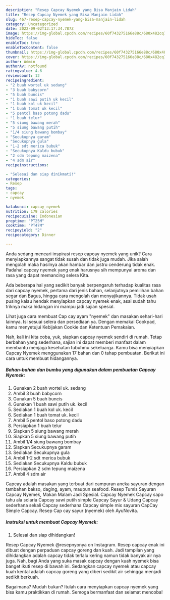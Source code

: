 ```yaml
---
description: "Resep Capcay Nyemek yang Bisa Manjain Lidah"
title: "Resep Capcay Nyemek yang Bisa Manjain Lidah"
slug: 467-resep-capcay-nyemek-yang-bisa-manjain-lidah
category: Uncategorized
date: 2022-09-02T13:17:34.787Z
image: https://img-global.cpcdn.com/recipes/60f743275166e88c/680x482cq70/capcay-nyemek-foto-resep-utama.jpg
hideToc: false
enableToc: true
enableTocContent: false
thumbnail: https://img-global.cpcdn.com/recipes/60f743275166e88c/680x482cq70/capcay-nyemek-foto-resep-utama.jpg
cover: https://img-global.cpcdn.com/recipes/60f743275166e88c/680x482cq70/capcay-nyemek-foto-resep-utama.jpg
author: Admin
authorAv: notfound
ratingvalue: 4.6
reviewcount: 12
recipeingredient:
- "2 buah wortel uk sedang"
- "3 buah babycorn"
- "5 buah buncis"
- "1 buah sawi putih uk kecil"
- "1 buah kol uk kecil"
- "1 buah tomat uk kecil"
- "5 pentol baso potong dadu"
- "1 buah telur"
- "5 siung bawang merah"
- "5 siung bawang putih"
- "1/4 siung bawang bombay"
- "Secukupnya garam"
- "Secukupnya gula"
- "1-2 sdt merica bubuk"
- "Secukupnya Kaldu bubuk"
- "2 sdm tepung maizena"
- "4 sdm air"
recipeinstructions:

- "Selesai dan siap dinikmati!"
categories:
- Resep
tags:
- capcay
- nyemek

katakunci: capcay nyemek 
nutrition: 179 calories
recipecuisine: Indonesian
preptime: "PT25M"
cooktime: "PT47M"
recipeyield: "2"
recipecategory: Dinner

---
```





Anda sedang mencari inspirasi resep capcay nyemek yang unik? Cara menyiapkannya sangat tidak susah dan tidak juga mudah. Jika salah mengolah maka hasilnya akan hambar dan justru cenderung tidak enak. Padahal capcay nyemek yang enak harusnya sih mempunyai aroma dan rasa yang dapat memancing selera Kita.





Ada beberapa hal yang sedikit banyak berpengaruh terhadap kualitas rasa dari capcay nyemek, pertama dari jenis bahan, selanjutnya pemilihan bahan segar dan Bagus, hingga cara mengolah dan menyajikannya. Tidak usah pusing kalau hendak menyiapkan capcay nyemek enak,      asal sudah tahu triknya maka hidangan ini mampu jadi sajian spesial.














Lihat juga cara membuat Cap cay ayam &#34;nyemek&#34; dan masakan sehari-hari lainnya. Isi sesuai selera dan persediaan ya. Dengan memakai Cookpad, kamu menyetujui Kebijakan Cookie dan Ketentuan Pemakaian.






Nah, kali ini kita coba, yuk, siapkan capcay nyemek sendiri di rumah. Tetap berbahan yang sederhana, sajian ini dapat memberi manfaat dalam membantu menjaga kesehatan tubuhmu sekeluarga. Kamu bisa menyiapkan Capcay Nyemek menggunakan 17 bahan dan 0 tahap pembuatan. Berikut ini cara untuk membuat hidangannya.

<!--inarticleads1-->

##### Bahan-bahan dan bumbu yang digunakan dalam pembuatan Capcay Nyemek:

1. Gunakan 2 buah wortel uk. sedang
1. Ambil 3 buah babycorn
1. Gunakan 5 buah buncis
1. Gunakan 1 buah sawi putih uk. kecil
1. Sediakan 1 buah kol uk. kecil
1. Sediakan 1 buah tomat uk. kecil
1. Ambil 5 pentol baso potong dadu
1. Persiapkan 1 buah telur
1. Siapkan 5 siung bawang merah
1. Siapkan 5 siung bawang putih
1. Ambil 1/4 siung bawang bombay
1. Siapkan Secukupnya garam
1. Sediakan Secukupnya gula
1. Ambil 1-2 sdt merica bubuk
1. Sediakan Secukupnya Kaldu bubuk
1. Persiapkan 2 sdm tepung maizena
1. Ambil 4 sdm air


Capcay adalah masakan yang terbuat dari campuran aneka sayuran dengan tambahan bakso, daging, ayam, maupun seafood. Resep Tumis Sayuran Capcay Nyemek, Makan Malam Jadi Spesial. Capcay Nyemek Capcay sapo tahu ala solaria Capcay sawi putih simple Capcay Sayur &amp; Udang Capcay sederhana sekali Capcay sederhana Capcay simple mix sayuran CapCay Simple Capcay. Resep Cap cay sayur (nyemek) oleh AyuNovita. 

<!--inarticleads2-->

##### Instruksi untuk membuat Capcay Nyemek:


1. Selesai dan siap dihidangkan!

Resep Capcay Nyemek @resepnyonya on Instagram. Resep capcay enak ini dibuat dengan perpaduan capcay goreng dan kuah. Jadi tampilan yang dihidangkan adalah capcay tidak terlalu kering namun tidak banyak air nya juga. Nah, bagi Anda yang suka masak capcay dengan kuah nyemek bisa banget ikuti resep di bawah ini. Sedangkan capcay nyemek atau capcay kuah kental adalah capcay goreng yang diberi sedikit air sehingga menjadi sedikit berkuah. 

Bagaimana? Mudah bukan? Itulah cara menyiapkan capcay nyemek yang bisa kamu praktikkan di rumah. Semoga bermanfaat dan selamat mencoba!
